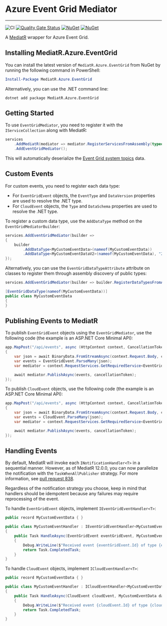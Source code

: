 # Azure Event Grid Mediator

---

![CI](https://github.com/smokedlinq/aemediator/workflows/CI/badge.svg)
[![Quality Gate Status](https://sonarcloud.io/api/project_badges/measure?project=smokedlinq_aemediator&metric=alert_status)](https://sonarcloud.io/summary/new_code?id=smokedlinq_aemediator)
[![NuGet](https://img.shields.io/nuget/dt/MediatR.Azure.EventGrid.svg)](https://www.nuget.org/packages/MediatR.Azure.EventGrid)
[![NuGet](https://img.shields.io/nuget/vpre/MediatR.Azure.EventGrid.svg)](https://www.nuget.org/packages/MediatR.Azure.EventGrid)

A [MediatR](/jbogard/MediatR) wrapper for Azure Event Grid.

## Installing MediatR.Azure.EventGrid

You can install the latest version of `MediatR.Azure.EventGrid` from NuGet by running the following command in PowerShell:

```powershell
Install-Package MediatR.Azure.EventGrid
```

Alternatively, you can use the .NET command line:

```dotnetcli
dotnet add package MediatR.Azure.EventGrid
```

## Getting Started

To use `EventGridMediator`, you need to register it with the `IServiceCollection` along with MediatR:

```csharp
services
    .AddMediatR(mediator => mediator.RegisterServicesFromAssembly(typeof(Program).Assembly))
    .AddEventGridMediator();
```

This will automatically deserialize the [Event Grid system topics](https://learn.microsoft.com/azure/event-grid/system-topics) data.

## Custom Events

For custom events, you need to register each data type:

- For `EventGridEvent` objects, the `EventType` and `DataVersion` properties are used to resolve the .NET type.
- For `CloudEvent` objects, the `Type` and `DataSchema` properties are used to resolve the .NET type.

To register a custom data type, use the `AddDataType` method on the `EventGridMediatorBuilder`:

```csharp
services.AddEventGridMediator(builder =>
{
    builder
        .AddDataType<MyCustomEventData>(nameof(MyCustomEventData))
        .AddDataType<MyCustomEventDataV2>(nameof(MyCustomEventData), "2.0");
});
```

Alternatively, you can use the `EventGridDataTypeAttribute` attribute on classes to register them through assembly discovery of public types:

```csharp
services.AddEventGridMediator(builder => builder.RegisterDataTypesFromAssembly(typeof(Program).Assembly));

[EventGridDataType(nameof(MyCustomEventData))]
public class MyCustomEventData
{
}
```

## Publishing Events to MediatR

To publish `EventGridEvent` objects using the `EventGridMediator`, use the following code (the example is an ASP.NET Core Minimal API):

```csharp
app.MapPost("/api/events", async (HttpContext context, CancellationToken cancellationToken) =>
{
    var json = await BinaryData.FromStreamAsync(context.Request.Body, cancellationToken).ConfigureAwait(false);
    var events = EventGridEvent.ParseMany(json);
    var mediator = context.RequestServices.GetRequiredService<EventGridMediator>();

    await mediator.PublishAsync(events, cancellationToken);
});
```

To publish `CloudEvent` objects, use the following code (the example is an ASP.NET Core Minimal API):

```csharp
app.MapPost("/api/events", async (HttpContext context, CancellationToken cancellationToken) =>
{
    var json = await BinaryData.FromStreamAsync(context.Request.Body, cancellationToken).ConfigureAwait(false);
    var events = CloudEvent.ParseMany(json);
    var mediator = context.RequestServices.GetRequiredService<EventGridMediator>();

    await mediator.PublishAsync(events, cancellationToken);
});
```

## Handling Events

By default, MediatR will invoke each `INotificationHandler<T>` in a sequential manner. However, as of MediatR 12.0.0, you can now parallelize the notification with the `TaskWhenAllPublisher` strategy. For more information, see [pull request 838](https://github.com/jbogard/MediatR/pull/838).

Regardless of the notification strategy you choose, keep in mind that handlers should be idempotent because any failures may require reprocessing of the event.

To handle `EventGridEvent` objects, implement `IEventGridEventHandler<T>`:

```csharp
public record MyCustomEventData { }

public class MyCustomEventHandler : IEventGridEventHandler<MyCustomEventData>
{
    public Task HandleAsync(EventGridEvent eventGridEvent, MyCustomEventData data, CancellationToken cancellationToken)
    {
        Debug.WriteLine($"Received event {eventGridEvent.Id} of type {eventGridEvent.EventType} with data {data}.");
        return Task.CompletedTask;
    }
}
```

To handle `CloudEvent` objects, implement `ICloudEventHandler<T>`:

```csharp
public record MyCustomEventData { }

public class MyCustomEventHandler : ICloudEventHandler<MyCustomEventData>
{
    public Task HandleAsync(CloudEvent cloudEvent, MyCustomEventData data, CancellationToken cancellationToken)
    {
        Debug.WriteLine($"Received event {cloudEvent.Id} of type {cloudEvent.Type} with data {data}.");
        return Task.CompletedTask;
    }
}
```
